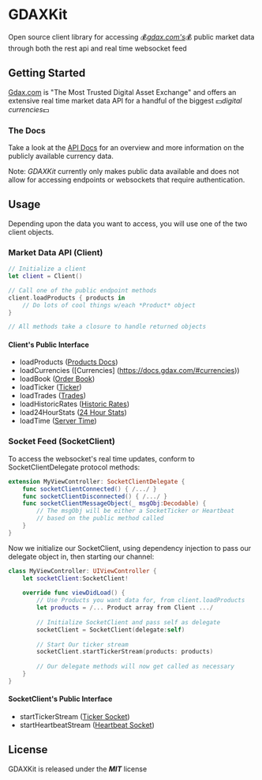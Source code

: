 # GDAXKit
  Open source client library for accessing 💰*[gdax.com's](www.gdax.com)*💰 public market data through both the rest api and real time websocket feed
  
## Getting Started
  [Gdax.com](www.gdax.com) is "The Most Trusted Digital Asset Exchange" and offers an extensive real time market data API for a handful of the biggest 💵*digital currencies*💵
  
### The Docs
  Take a look at the [API Docs](https://docs.gdax.com/) for an overview and more information on the publicly available currency data.  
  
Note: *GDAXKit* currently only makes public data available and does not allow for accessing endpoints or websockets that require authentication.
  
## Usage
  Depending upon the data you want to access, you will use one of the two client objects.
  
### Market Data API (Client)
```swift
// Initialize a client
let client = Client()

// Call one of the public endpoint methods
client.loadProducts { products in
	// Do lots of cool things w/each *Product* object
}

// All methods take a closure to handle returned objects
```
#### Client's Public Interface

* loadProducts ([Products Docs](https://docs.gdax.com/#products))
* loadCurrencies ([Currencies] (https://docs.gdax.com/#currencies))
* loadBook ([Order Book](https://docs.gdax.com/#get-product-order-book))
* loadTicker ([Ticker](https://docs.gdax.com/#get-product-ticker))
* loadTrades ([Trades](https://docs.gdax.com/#get-trades))
* loadHistoricRates ([Historic Rates](https://docs.gdax.com/#get-historic-rates))
* load24HourStats ([24 Hour Stats](https://docs.gdax.com/#get-24hr-stats))
* loadTime ([Server Time](https://docs.gdax.com/#time))

### Socket Feed (SocketClient)
To access the websocket's real time updates, conform to SocketClientDelegate protocol methods:

```swift
extension MyViewController: SocketClientDelegate {
	func socketClientConnected() { /.../ }
	func socketClientDisconnected() { /.../ }
	func socketClientMessageObject(_ msgObj:Decodable) { 
		// The msgObj will be either a SocketTicker or Heartbeat
		// based on the public method called
	}
}
```
Now we initialize our SocketClient, using dependency injection to pass our delegate object in, then starting our channel:

```swift
class MyViewController: UIViewController {
	let socketClient:SocketClient!
	
	override func viewDidLoad() {
		// Use Products you want data for, from client.loadProducts
		let products = /... Product array from Client .../
	
		// Initialize SocketClient and pass self as delegate
		socketClient = SocketClient(delegate:self)
		
		// Start Our ticker stream
		socketClient.startTickerStream(products: products)
		
		// Our delegate methods will now get called as necessary
	}
}
```

#### SocketClient's Public Interface

* startTickerStream ([Ticker Socket](https://docs.gdax.com/#the-code-classprettyprinttickercode-channel))
* startHeartbeatStream ([Heartbeat Socket](https://docs.gdax.com/#the-code-classprettyprintheartbeatcode-channel))

## License
GDAXKit is released under the _***MIT***_ license
